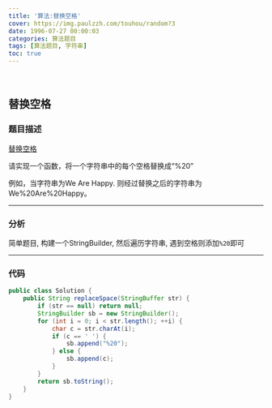 ```yaml
---
title: '算法:替换空格'
cover: https://img.paulzzh.com/touhou/random?3
date: 1996-07-27 00:00:03
categories: 算法题目
tags: [算法题目, 字符串]
toc: true
---
```


<br/>

<!--more-->

## 替换空格

### 题目描述

[替换空格](https://www.nowcoder.com/practice/4060ac7e3e404ad1a894ef3e17650423?tpId=13&tqId=11155&tPage=1&rp=1&ru=%2Fta%2Fcoding-interviews&qru=%2Fta%2Fcoding-interviews%2Fquestion-ranking)

请实现一个函数，将一个字符串中的每个空格替换成“%20”

例如，当字符串为We Are Happy. 则经过替换之后的字符串为We%20Are%20Happy。

****

### 分析

简单题目, 构建一个StringBuilder, 然后遍历字符串, 遇到空格则添加`%20`即可

****

### 代码

```java
public class Solution {
    public String replaceSpace(StringBuffer str) {
        if (str == null) return null;
        StringBuilder sb = new StringBuilder();
        for (int i = 0; i < str.length(); ++i) {
            char c = str.charAt(i);
            if (c == ' ') {
                sb.append("%20");
            } else {
                sb.append(c);
            }
        }
        return sb.toString();
    }
}
```


